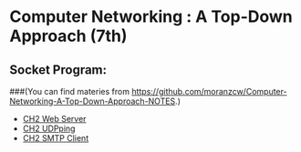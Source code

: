 # Computer Networking : A Top-Down Approach (7th)

## Socket Program: 
###(You can find materies from https://github.com/moranzcw/Computer-Networking-A-Top-Down-Approach-NOTES.)
* [CH2 Web Server](CH2/Programing/WebServer)
* [CH2 UDPping](CH2/Programing/UDPping)
* [CH2 SMTP Client](CH2/Programing/SMTP)
